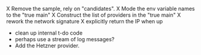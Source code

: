 X Remove the sample, rely on "candidates".
X Mode the env variable names to the "true main"
X Construct the list of providers in the "true main"
X rework the network signature
X explicitly return the IP when up
- clean up internal t-do code
- perhaps use a stream of log messages?
- Add the Hetzner provider. 
